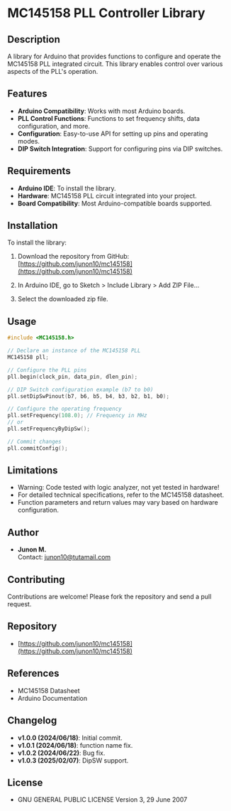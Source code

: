 # MC145158 PLL Controller Library

## Description

A library for Arduino that provides functions to configure and operate the MC145158 PLL integrated circuit. This library enables control over various aspects of the PLL's operation.

## Features

- **Arduino Compatibility**: Works with most Arduino boards.
- **PLL Control Functions**: Functions to set frequency shifts, data configuration, and more.
- **Configuration**: Easy-to-use API for setting up pins and operating modes.
- **DIP Switch Integration**: Support for configuring pins via DIP switches.

## Requirements

- **Arduino IDE**: To install the library.
- **Hardware**: MC145158 PLL circuit integrated into your project.
- **Board Compatibility**: Most Arduino-compatible boards supported.

## Installation

To install the library:

1. Download the repository from GitHub:
   [https://github.com/junon10/mc145158](https://github.com/junon10/mc145158)

2. In Arduino IDE, go to Sketch > Include Library > Add ZIP File...

3. Select the downloaded zip file.

## Usage

```c++
#include <MC145158.h>

// Declare an instance of the MC145158 PLL
MC145158 pll;

// Configure the PLL pins
pll.begin(clock_pin, data_pin, dlen_pin);

// DIP Switch configuration example (b7 to b0)
pll.setDipSwPinout(b7, b6, b5, b4, b3, b2, b1, b0);

// Configure the operating frequency
pll.setFrequency(108.0); // Frequency in MHz
// or
pll.setFrequencyByDipSw();

// Commit changes
pll.commitConfig();
```

## Limitations

- Warning: Code tested with logic analyzer, not yet tested in hardware!
- For detailed technical specifications, refer to the MC145158 datasheet.
- Function parameters and return values may vary based on hardware configuration.

## Author

- **Junon M.**  
  Contact: [junon10@tutamail.com](mailto:junon10@tutamail.com)

## Contributing

Contributions are welcome! Please fork the repository and send a pull request.

## Repository

- [https://github.com/junon10/mc145158](https://github.com/junon10/mc145158)

## References

- MC145158 Datasheet
- Arduino Documentation

## Changelog

- **v1.0.0 (2024/06/18)**: Initial commit.
- **v1.0.1 (2024/06/18)**: function name fix.
- **v1.0.2 (2024/06/22)**: Bug fix.
- **v1.0.3 (2025/02/07)**: DipSW support.

## License

- GNU GENERAL PUBLIC LICENSE Version 3, 29 June 2007


